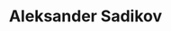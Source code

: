 ---
SICRIS: 15295
draft: false
fixName: aleksander_sadikov
lab: Artificial Intelligence Laboratory
labPos: Head of Laboratory
location: R3.69 - Kabinet
mailInfo: aleksander.sadikov@fri.uni-lj.si
officeHours: null
profName: Assist. Prof. Aleksander Sadikov, PhD
profTitle: Assistant
telephoneInfo: null
title: Aleksander Sadikov
---